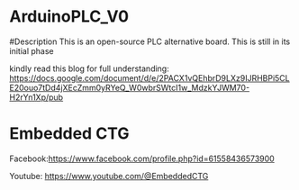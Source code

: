 # ArduinoPLC_V0

#Description
This is an open-source PLC alternative board. This is still in its initial phase 

kindly read this blog for full understanding: https://docs.google.com/document/d/e/2PACX1vQEhbrD9LXz9IJRHBPi5CLE20ouo7tDd4jXEcZmm0yRYeQ_W0wbrSWtcI1w_MdzkYJWM70-H2rYn1Xp/pub

# Embedded CTG

Facebook:https://www.facebook.com/profile.php?id=61558436573900

Youtube: https://www.youtube.com/@EmbeddedCTG 
